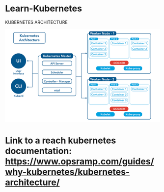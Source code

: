 # Learn-Kubernetes

KUBERNETES ARCHITECTURE

![image alt](https://github.com/wisdom2608/Learn-Kubernetes/blob/7b468312376df2afd9111d6565962822d955bf52/k8s_architecture_1.png)



# Link to a reach kubernetes documentation: https://www.opsramp.com/guides/why-kubernetes/kubernetes-architecture/
